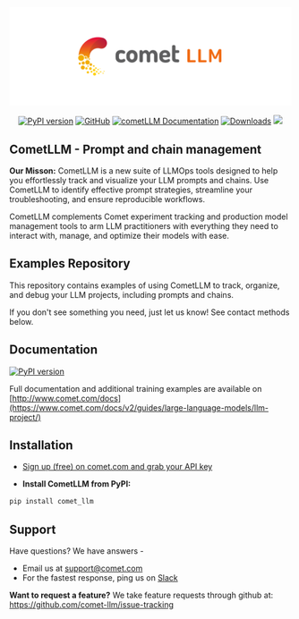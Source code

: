 <p align="center">
    <picture>
        <source alt="cometLLM" media="(prefers-color-scheme: dark)" srcset="https://github.com/comet-ml/comet-llm/raw/main/logo-dark.svg">
        <img alt="cometLLM" src="https://github.com/comet-ml/comet-llm/raw/main/logo.svg">
    </picture>
</p>
<p align="center">
    <a href="https://pypi.org/project/comet-llm">
        <img src="https://img.shields.io/pypi/v/comet-llm" alt="PyPI version"></a>
    <a rel="nofollow" href="https://opensource.org/license/mit/">
        <img alt="GitHub" src="https://img.shields.io/badge/License-MIT-blue.svg"></a>
    <a href="https://www.comet.com/docs/v2/guides/large-language-models/overview/" rel="nofollow">
        <img src="https://img.shields.io/badge/cometLLM-Docs-blue.svg" alt="cometLLM Documentation"></a>
    <a rel="nofollow" href="https://pepy.tech/project/comet-llm">
        <img style="max-width: 100%;" src="https://static.pepy.tech/badge/comet-llm" alt="Downloads"></a>
    <a rel="nofollow" href="https://colab.research.google.com/github/comet-ml/comet-llm/blob/main/examples/CometLLM_Prompts.ipynb">
        <img src="https://colab.research.google.com/assets/colab-badge.svg"></a>
</p>
<p align="center">

## CometLLM - Prompt and chain management
**Our Misson:** CometLLM is a new suite of LLMOps tools designed to help you effortlessly track and visualize your LLM prompts and chains. Use CometLLM to identify effective prompt strategies, streamline your troubleshooting, and ensure reproducible workflows.

CometLLM complements Comet experiment tracking and production model management tools to arm LLM practitioners with everything they need to interact with, manage, and optimize their models with ease.


## Examples Repository

This repository contains examples of using CometLLM to track, organize, and debug your LLM projects, including prompts and chains.

If you don't see something you need, just let us know! See contact methods below.

## Documentation
[![PyPI version](https://badge.fury.io/py/comet-llm.svg)](https://badge.fury.io/py/comet-llm)

Full documentation and additional training examples are available on [http://www.comet.com/docs](https://www.comet.com/docs/v2/guides/large-language-models/llm-project/)

## Installation

- [Sign up (free) on comet.com and grab your API key](https://www.comet.com/signup)

- **Install CometLLM from PyPI:**

```sh
pip install comet_llm
```

## Support
Have questions? We have answers -
- Email us at <support@comet.com>
- For the fastest response, ping us on [Slack](https://cometml.slack.com/)

**Want to request a feature?**
We take feature requests through github at: https://github.com/comet-llm/issue-tracking
